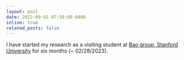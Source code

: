 ```yaml
---
layout: post
date: 2022-09-01 07:59:00-0400
inline: true
related_posts: false
---
```


I have started my research as a visiting student at [Bao group, Stanford University]() for six months (~ 02/28/2023).
